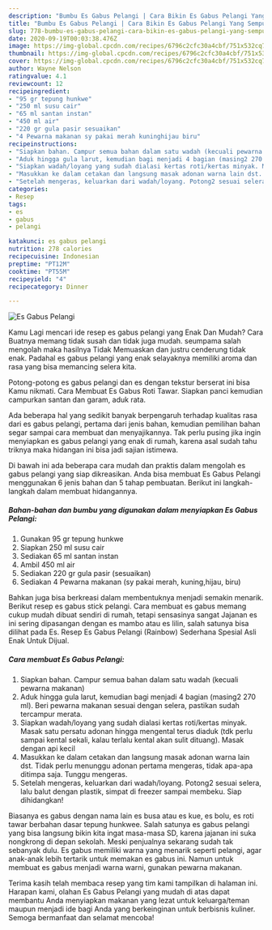 ```yaml
---
description: "Bumbu Es Gabus Pelangi | Cara Bikin Es Gabus Pelangi Yang Sempurna"
title: "Bumbu Es Gabus Pelangi | Cara Bikin Es Gabus Pelangi Yang Sempurna"
slug: 778-bumbu-es-gabus-pelangi-cara-bikin-es-gabus-pelangi-yang-sempurna
date: 2020-09-19T00:03:38.476Z
image: https://img-global.cpcdn.com/recipes/6796c2cfc30a4cbf/751x532cq70/es-gabus-pelangi-foto-resep-utama.jpg
thumbnail: https://img-global.cpcdn.com/recipes/6796c2cfc30a4cbf/751x532cq70/es-gabus-pelangi-foto-resep-utama.jpg
cover: https://img-global.cpcdn.com/recipes/6796c2cfc30a4cbf/751x532cq70/es-gabus-pelangi-foto-resep-utama.jpg
author: Wayne Nelson
ratingvalue: 4.1
reviewcount: 12
recipeingredient:
- "95 gr tepung hunkwe"
- "250 ml susu cair"
- "65 ml santan instan"
- "450 ml air"
- "220 gr gula pasir sesuaikan"
- "4 Pewarna makanan sy pakai merah kuninghijau biru"
recipeinstructions:
- "Siapkan bahan. Campur semua bahan dalam satu wadah (kecuali pewarna makanan)"
- "Aduk hingga gula larut, kemudian bagi menjadi 4 bagian (masing2 270 ml). Beri pewarna makanan sesuai dengan selera, pastikan sudah tercampur merata."
- "Siapkan wadah/loyang yang sudah dialasi kertas roti/kertas minyak. Masak satu persatu adonan hingga mengental terus diaduk (tdk perlu sampai kental sekali, kalau terlalu kental akan sulit dituang). Masak dengan api kecil"
- "Masukkan ke dalam cetakan dan langsung masak adonan warna lain dst. Tidak perlu menunggu adonan pertama mengeras, tidak apa-apa ditimpa saja. Tunggu mengeras."
- "Setelah mengeras, keluarkan dari wadah/loyang. Potong2 sesuai selera, lalu balut dengan plastik, simpat di freezer sampai membeku. Siap dihidangkan!"
categories:
- Resep
tags:
- es
- gabus
- pelangi

katakunci: es gabus pelangi 
nutrition: 278 calories
recipecuisine: Indonesian
preptime: "PT12M"
cooktime: "PT55M"
recipeyield: "4"
recipecategory: Dinner

---
```



![Es Gabus Pelangi](https://img-global.cpcdn.com/recipes/6796c2cfc30a4cbf/751x532cq70/es-gabus-pelangi-foto-resep-utama.jpg)

Kamu Lagi mencari ide resep es gabus pelangi yang Enak Dan Mudah? Cara Buatnya memang tidak susah dan tidak juga mudah. seumpama salah mengolah maka hasilnya Tidak Memuaskan dan justru cenderung tidak enak. Padahal es gabus pelangi yang enak selayaknya memiliki aroma dan rasa yang bisa memancing selera kita.

Potong-potong es gabus pelangi dan es dengan tekstur berserat ini bisa Kamu nikmati. Cara Membuat Es Gabus Roti Tawar. Siapkan panci kemudian campurkan santan dan garam, aduk rata.

Ada beberapa hal yang sedikit banyak berpengaruh terhadap kualitas rasa dari es gabus pelangi, pertama dari jenis bahan, kemudian pemilihan bahan segar sampai cara membuat dan menyajikannya. Tak perlu pusing jika ingin menyiapkan es gabus pelangi yang enak di rumah, karena asal sudah tahu triknya maka hidangan ini bisa jadi sajian istimewa.


Di bawah ini ada beberapa cara mudah dan praktis dalam mengolah es gabus pelangi yang siap dikreasikan. Anda bisa membuat Es Gabus Pelangi menggunakan 6 jenis bahan dan 5 tahap pembuatan. Berikut ini langkah-langkah dalam membuat hidangannya.

<!--inarticleads1-->

##### Bahan-bahan dan bumbu yang digunakan dalam menyiapkan Es Gabus Pelangi:

1. Gunakan 95 gr tepung hunkwe
1. Siapkan 250 ml susu cair
1. Sediakan 65 ml santan instan
1. Ambil 450 ml air
1. Sediakan 220 gr gula pasir (sesuaikan)
1. Sediakan 4 Pewarna makanan (sy pakai merah, kuning,hijau, biru)


Bahkan juga bisa berkreasi dalam membentuknya menjadi semakin menarik. Berikut resep es gabus stick pelangi. Cara membuat es gabus memang cukup mudah dibuat sendiri di rumah, tetapi sensasinya sangat Jajanan es ini sering dipasangan dengan es mambo atau es lilin, salah satunya bisa dilihat pada Es. Resep Es Gabus Pelangi (Rainbow) Sederhana Spesial Asli Enak Untuk Dijual. 

<!--inarticleads2-->

##### Cara membuat Es Gabus Pelangi:

1. Siapkan bahan. Campur semua bahan dalam satu wadah (kecuali pewarna makanan)
1. Aduk hingga gula larut, kemudian bagi menjadi 4 bagian (masing2 270 ml). Beri pewarna makanan sesuai dengan selera, pastikan sudah tercampur merata.
1. Siapkan wadah/loyang yang sudah dialasi kertas roti/kertas minyak. Masak satu persatu adonan hingga mengental terus diaduk (tdk perlu sampai kental sekali, kalau terlalu kental akan sulit dituang). Masak dengan api kecil
1. Masukkan ke dalam cetakan dan langsung masak adonan warna lain dst. Tidak perlu menunggu adonan pertama mengeras, tidak apa-apa ditimpa saja. Tunggu mengeras.
1. Setelah mengeras, keluarkan dari wadah/loyang. Potong2 sesuai selera, lalu balut dengan plastik, simpat di freezer sampai membeku. Siap dihidangkan!


Biasanya es gabus dengan nama lain es busa atau es kue, es bolu, es roti tawar berbahan dasar tepung hunkwee. Salah satunya es gabus pelangi yang bisa langsung bikin kita ingat masa-masa SD, karena jajanan ini suka nongkrong di depan sekolah. Meski penjualnya sekarang sudah tak sebanyak dulu. Es gabus memiliki warna yang menarik seperti pelangi, agar anak-anak lebih tertarik untuk memakan es gabus ini. Namun untuk membuat es gabus menjadi warna warni, gunakan pewarna makanan. 

Terima kasih telah membaca resep yang tim kami tampilkan di halaman ini. Harapan kami, olahan Es Gabus Pelangi yang mudah di atas dapat membantu Anda menyiapkan makanan yang lezat untuk keluarga/teman maupun menjadi ide bagi Anda yang berkeinginan untuk berbisnis kuliner. Semoga bermanfaat dan selamat mencoba!
